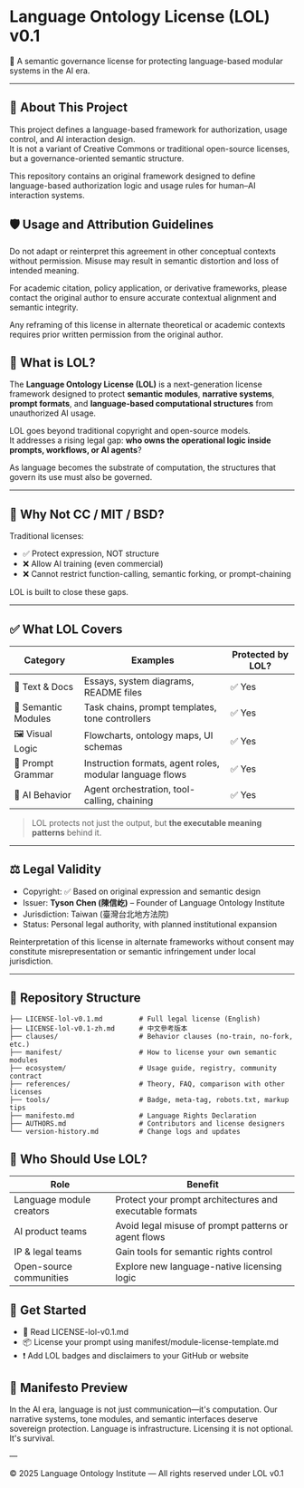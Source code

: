 # Language Ontology License (LOL) v0.1

📛 A semantic governance license for protecting language-based modular systems in the AI era.

---

## 📘 About This Project

This project defines a language-based framework for authorization, usage control, and AI interaction design.  
It is not a variant of Creative Commons or traditional open-source licenses, but a governance-oriented semantic structure.

This repository contains an original framework designed to define language-based authorization logic and usage rules for human–AI interaction systems. 

## 🛡️ Usage and Attribution Guidelines

Do not adapt or reinterpret this agreement in other conceptual contexts without permission. Misuse may result in semantic distortion and loss of intended meaning.

For academic citation, policy application, or derivative frameworks, please contact the original author to ensure accurate contextual alignment and semantic integrity.

Any reframing of this license in alternate theoretical or academic contexts requires prior written permission from the original author.

## 🧭 What is LOL?

The **Language Ontology License (LOL)** is a next-generation license framework designed to protect **semantic modules**, **narrative systems**, **prompt formats**, and **language-based computational structures** from unauthorized AI usage.

LOL goes beyond traditional copyright and open-source models.  
It addresses a rising legal gap: **who owns the operational logic inside prompts, workflows, or AI agents**?

As language becomes the substrate of computation, the structures that govern its use must also be governed.

---

## 🚫 Why Not CC / MIT / BSD?

Traditional licenses:
- ✅ Protect expression, NOT structure
- ❌ Allow AI training (even commercial)
- ❌ Cannot restrict function-calling, semantic forking, or prompt-chaining

LOL is built to close these gaps.

---

## ✅ What LOL Covers

| Category         | Examples                                                  | Protected by LOL? |
|------------------|-----------------------------------------------------------|-------------------|
| 📄 Text & Docs   | Essays, system diagrams, README files                      | ✅ Yes             |
| 🧩 Semantic Modules | Task chains, prompt templates, tone controllers         | ✅ Yes             |
| 🖼️ Visual Logic  | Flowcharts, ontology maps, UI schemas                     | ✅ Yes             |
| 💬 Prompt Grammar | Instruction formats, agent roles, modular language flows | ✅ Yes             |
| 🤖 AI Behavior   | Agent orchestration, tool-calling, chaining                | ✅ Yes             |

> LOL protects not just the output, but **the executable meaning patterns** behind it.

---

## ⚖️ Legal Validity

- Copyright: ✅ Based on original expression and semantic design
- Issuer: **Tyson Chen (陳信屹)** – Founder of Language Ontology Institute
- Jurisdiction: Taiwan (臺灣台北地方法院)
- Status: Personal legal authority, with planned institutional expansion

Reinterpretation of this license in alternate frameworks without consent may constitute misrepresentation or semantic infringement under local jurisdiction.

---

## 📂 Repository Structure

```plaintext
├── LICENSE-lol-v0.1.md         # Full legal license (English)
├── LICENSE-lol-v0.1-zh.md      # 中文參考版本
├── clauses/                    # Behavior clauses (no-train, no-fork, etc.)
├── manifest/                   # How to license your own semantic modules
├── ecosystem/                  # Usage guide, registry, community contract
├── references/                 # Theory, FAQ, comparison with other licenses
├── tools/                      # Badge, meta-tag, robots.txt, markup tips
├── manifesto.md                # Language Rights Declaration
├── AUTHORS.md                  # Contributors and license designers
└── version-history.md          # Change logs and updates
```

## 🧠 Who Should Use LOL?

| Role                     | Benefit                                                  |
| ------------------------ | -------------------------------------------------------- |
| Language module creators | Protect your prompt architectures and executable formats |
| AI product teams         | Avoid legal misuse of prompt patterns or agent flows     |
| IP & legal teams         | Gain tools for semantic rights control                   |
| Open-source communities  | Explore new language-native licensing logic              |

## 🚀 Get Started

- 📘 Read LICENSE-lol-v0.1.md
- 📦 License your prompt using manifest/module-license-template.md
- ❗ Add LOL badges and disclaimers to your GitHub or website

## 🧩 Manifesto Preview

In the AI era, language is not just communication—it's computation.
Our narrative systems, tone modules, and semantic interfaces deserve sovereign protection.
Language is infrastructure. Licensing it is not optional. It's survival.

—

© 2025 Language Ontology Institute — All rights reserved under LOL v0.1
